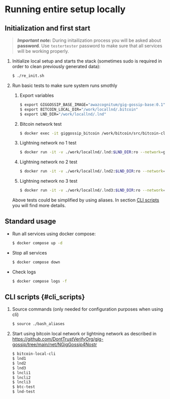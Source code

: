 Running entire setup locally
=====


Initialization and first start
-----

> ***Important note:*** During initailization process you will be asked about **password**. Use `testertester` password to make sure that all services will be working properly.

1. Initialize local setup and starts the stack (sometimes sudo is required in order to clean previously generated data):

    ```bash
    $ ./re_init.sh
    ```

2. Run basic tests to make sure system runs smothly

    1. Export variables

        ```bash
        $ export GIGGOSSIP_BASE_IMAGE="awazcognitum/gig-gossip-base:0.1"
        $ export BITCOIN_LOCAL_DIR="/work/locallnd/.bitcoin"
        $ export LND_DIR="/work/locallnd/.lnd"
        ```
    
    2. Bitcoin network test

        ```bash
        $ docker exec -it giggossip_bitcoin /work/bitcoin/src/bitcoin-cli -datadir=$BITCOIN_LOCAL_DIR getbalance
        ```

    3. Lightning network no 1 test

        ```bash
        $ docker run -it -v ./work/locallnd/.lnd:$LND_DIR:ro --network=giggossip $GIGGOSSIP_BASE_IMAGE /work/lnd/lncli-debug -n regtest --lnddir=$LND_DIR --rpcserver=lightning_node_1:10009 getinfo
        ```

    4. Lightning network no 2 test

        ```bash
        $ docker run -it -v ./work/locallnd/.lnd2:$LND_DIR:ro --network=giggossip $GIGGOSSIP_BASE_IMAGE /work/lnd/lncli-debug -n regtest --lnddir=$LND_DIR --rpcserver=lightning_node_2:11009 getinfo
        ```

    5. Lightning network no 3 test

        ```bash
        $ docker run -it -v ./work/locallnd/.lnd3:$LND_DIR:ro --network=giggossip $GIGGOSSIP_BASE_IMAGE /work/lnd/lncli-debug -n regtest --lnddir=$LND_DIR --rpcserver=lightning_node_3:11010 getinfo
        ```

    Above tests could be simplified by using aliases. In section [CLI scripts](#cli_scripts) you will find more details.

Standard usage
-----

- Run all services using docker compose:

    ```bash
    $ docker compose up -d
    ```

- Stop all services

    ```bash
    $ docker compose down
    ```

- Check logs

    ```bash
    $ docker compose logs -f
    ```



CLI scripts {#cli_scripts}
-----

1. Source commands (only needed for configuration purposes when using cli)

    ```bash
    $ source ./bash_aliases
    ```

2. Start using bitcoin local network or lightning network as described in <https://github.com/DontTrustVerifyOrg/gig-gossip/tree/main/net/NGigGossip4Nostr>

    ```bash
    $ bitcoin-local-cli
    $ lnd1
    $ lnd2
    $ lnd3
    $ lncli1
    $ lncli2
    $ lncli3
    $ btc-test
    $ lnd-test
    ```

